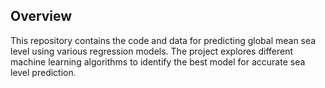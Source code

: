 ## Overview
This repository contains the code and data for predicting global mean sea level using various regression models. The project explores different machine learning algorithms to identify the best model for accurate sea level prediction.
